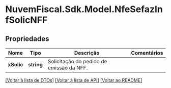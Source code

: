 # NuvemFiscal.Sdk.Model.NfeSefazInfSolicNFF

## Propriedades

Nome | Tipo | Descrição | Comentários
------------ | ------------- | ------------- | -------------
**xSolic** | **string** | Solicitação do pedido de emissão da NFF. | 

[[Voltar à lista de DTOs]](../README.md#documentation-for-models) [[Voltar à lista de API]](../README.md#documentation-for-api-endpoints) [[Voltar ao README]](../README.md)

